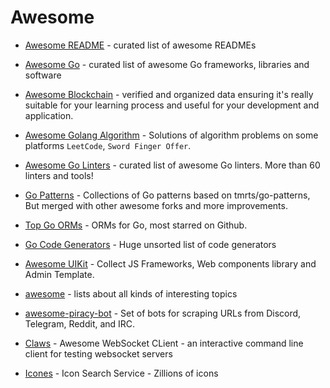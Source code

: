 # Awesome

* [Awesome README](https://github.com/matiassingers/awesome-readme) - curated list of awesome READMEs

* [Awesome Go](https://github.com/avelino/awesome-go) - curated list of awesome Go frameworks, libraries and software

* [Awesome Blockchain](https://github.com/yjjnls/awesome-blockchain) - verified and organized data ensuring it's really suitable for your learning process and useful for your development and application.

* [Awesome Golang Algorithm](https://github.com/kylesliu/awesome-golang-algorithm) - Solutions of algorithm problems on some platforms `LeetCode`, `Sword Finger Offer`.

* [Awesome Go Linters](https://github.com/golangci/awesome-go-linters) - curated list of awesome Go linters. More than 60 linters and tools!

* [Go Patterns](https://github.com/crazybber/awesome-patterns) - Collections of Go patterns based on tmrts/go-patterns, But merged with other awesome forks and more improvements.

* [Top Go ORMs](https://github.com/d-tsuji/awesome-go-orms) - ORMs for Go, most starred on Github.

* [Go Code Generators](https://github.com/gophersgang/go-codegen) - Huge unsorted list of code generators

* [Awesome UIKit](https://github.com/jaywcjlove/awesome-uikit) - Collect JS Frameworks, Web components library and Admin Template.

* [awesome](https://github.com/sindresorhus/awesome) - lists about all kinds of interesting topics

* [awesome-piracy-bot](https://github.com/Igglybuff/awesome-piracy-bot) - Set of bots for scraping URLs from Discord, Telegram, Reddit, and IRC.

* [Claws](https://github.com/thehowl/claws) - Awesome WebSocket CLient - an interactive command line client for testing websocket servers

* [Icones](https://icones.netlify.app) - Icon Search Service - Zillions of icons
